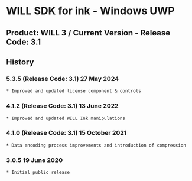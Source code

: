 # WILL SDK for ink - Windows UWP

## Product: WILL 3 / Current Version - Release Code: 3.1

## History

### 5.3.5  (Release Code: 3.1) 27 May 2024
    * Improved and updated license component & controls

### 4.1.2  (Release Code: 3.1) 13 June 2022
    * Improved and updated WILL Ink manipulations  

### 4.1.0  (Release Code: 3.1) 15 October 2021
    * Data encoding process improvements and introduction of compression 

### 3.0.5  19 June 2020
    * Initial public release
    
